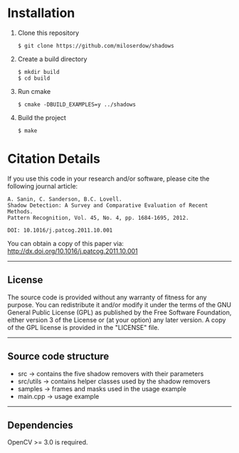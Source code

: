 # Installation

1. Clone this repository
    ```shell
    $ git clone https://github.com/miloserdow/shadows
    ```
2. Create a build directory
    ```shell
    $ mkdir build
    $ cd build
    ```
3. Run cmake
    ```shell
    $ cmake -DBUILD_EXAMPLES=y ../shadows
    ```
4. Build the project
    ```shell
    $ make
    ```
# Citation Details
  If you use this code in your research and/or software,
  please cite the following journal article:
    
    A. Sanin, C. Sanderson, B.C. Lovell.
    Shadow Detection: A Survey and Comparative Evaluation of Recent Methods.
    Pattern Recognition, Vol. 45, No. 4, pp. 1684-1695, 2012.
    
    DOI: 10.1016/j.patcog.2011.10.001
  
  
  You can obtain a copy of this paper via:
  http://dx.doi.org/10.1016/j.patcog.2011.10.001
  
  
-------------------------------------------------------------------------------
  License
-------------------------------------------------------------------------------
  
  The source code is provided without any warranty of fitness for any purpose.
  You can redistribute it and/or modify it under the terms of the
  GNU General Public License (GPL) as published by the Free Software Foundation,
  either version 3 of the License or (at your option) any later version.
  A copy of the GPL license is provided in the "LICENSE" file.
  
  
-------------------------------------------------------------------------------
  Source code structure
-------------------------------------------------------------------------------
  
  - src       -> contains the five shadow removers with their parameters
  - src/utils -> contains helper classes used by the shadow removers
  - samples   -> frames and masks used in the usage example
  - main.cpp  -> usage example
  
-------------------------------------------------------------------------------
  Dependencies
-------------------------------------------------------------------------------
  
  OpenCV >= 3.0 is required. 
